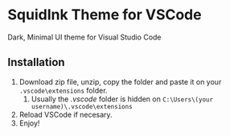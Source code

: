 # SquidInk Theme for VSCode
Dark, Minimal UI theme for Visual Studio Code

## Installation

1. Download zip file, unzip, copy the folder and paste it on your ```.vscode\extensions``` folder.
    1. Usually the _.vscode_ folder is hidden on ```C:\Users\(your username)\.vscode\extensions```
2. Reload VSCode if necesary.
3. Enjoy!

